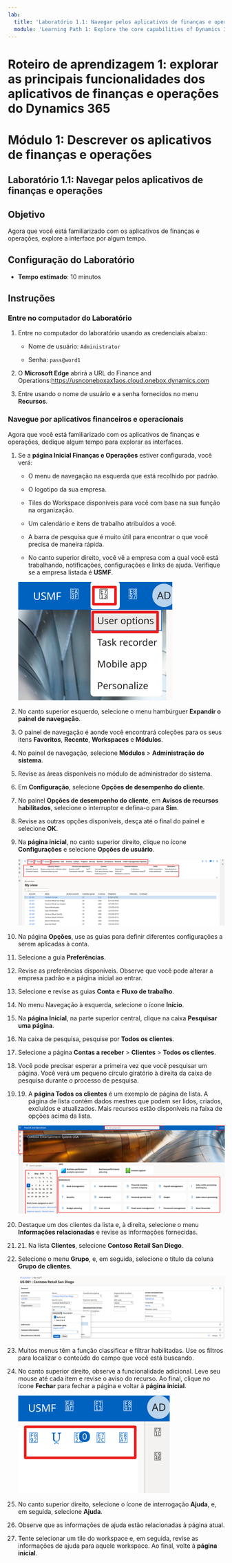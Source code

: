 ```yaml
---
lab:
  title: 'Laboratório 1.1: Navegar pelos aplicativos de finanças e operações'
  module: 'Learning Path 1: Explore the core capabilities of Dynamics 365 finance and operations apps'
---
```


# Roteiro de aprendizagem 1: explorar as principais funcionalidades dos aplicativos de finanças e operações do Dynamics 365
# Módulo 1: Descrever os aplicativos de finanças e operações

## Laboratório 1.1: Navegar pelos aplicativos de finanças e operações

## Objetivo

Agora que você está familiarizado com os aplicativos de finanças e operações, explore a interface por algum tempo.

## Configuração do Laboratório

- **Tempo estimado**: 10 minutos

## Instruções

### Entre no computador do Laboratório

1.  Entre no computador do laboratório usando as credenciais abaixo:

    - Nome de usuário: `Administrator`

    - Senha: `pass@word1`

1.  O **Microsoft Edge** abrirá a URL do Finance and Operations:<https://usnconeboxax1aos.cloud.onebox.dynamics.com>

1.  Entre usando o nome de usuário e a senha fornecidos no menu **Recursos**. 


### Navegue por aplicativos financeiros e operacionais

Agora que você está familiarizado com os aplicativos de finanças e operações, dedique algum tempo para explorar as interfaces.

1.  Se a **página Inicial Finanças e Operações** estiver configurada, você verá:

    - O menu de navegação na esquerda que está recolhido por padrão.

    - O logotipo da sua empresa.

    - Tiles do Workspace disponíveis para você com base na sua função na organização.

    - Um calendário e itens de trabalho atribuídos a você.

    - A barra de pesquisa que é muito útil para encontrar o que você precisa de maneira rápida.

    - No canto superior direito, você vê a empresa com a qual você está trabalhando, notificações, configurações e links de ajuda. Verifique se a empresa listada é **USMF**.

    ![Captura de tela da página Inicial do Dynamics 365 Finance e Operations com áreas destacadas.](./media/01-explore-the-core-capabilities-of-dynamics-365-finance-and-operations-apps-14.svg)
2.  No canto superior esquerdo, selecione o menu hambúrguer **Expandir o painel de navegação**.

3.  O painel de navegação é aonde você encontrará coleções para os seus itens **Favoritos**, **Recente**, **Workspaces** e **Módulos**.

4.  No painel de navegação, selecione **Módulos** > **Administração do sistema**.

5.  Revise as áreas disponíveis no módulo de administrador do sistema.

6.  Em **Configuração**, selecione **Opções de desempenho do cliente**.

7.  No painel **Opções de desempenho do cliente**, em **Avisos de recursos habilitados**, selecione o interruptor e defina-o para **Sim**.

8.  Revise as outras opções disponíveis, desça até o final do painel e selecione **OK**.

9.  Na **página inicial**, no canto superior direito, clique no ícone **Configurações** e selecione **Opções de usuário**.

    ![Captura de tela mostrando o ícone de Configurações e lista suspensa de Opções de usuário.](./media/01-explore-the-core-capabilities-of-dynamics-365-finance-and-operations-apps-15.svg)

10. Na página **Opções**, use as guias para definir diferentes configurações a serem aplicadas à conta.

11. Selecione a guia **Preferências**.

12. Revise as preferências disponíveis. Observe que você pode alterar a empresa padrão e a página inicial ao entrar.

13. Selecione e revise as guias **Conta** e **Fluxo de trabalho**.

14. No menu Navegação à esquerda, selecione o ícone **Início**.

15. Na **página Inicial**, na parte superior central, clique na caixa **Pesquisar uma página**.

16. Na caixa de pesquisa, pesquise por **Todos os clientes**.

17. Selecione a página **Contas a receber** > **Clientes** > **Todos os clientes**. 

18. Você pode precisar esperar a primeira vez que você pesquisar um página. Você verá um pequeno círculo giratório à direita da caixa de pesquisa durante o processo de pesquisa.

19. 19. A **página Todos os clientes** é um exemplo de página de lista. A página de lista contém dados mestres que podem ser lidos, criados, excluídos e atualizados. Mais recursos estão disponíveis na faixa de opções acima da lista.

    ![Captura de tela da lista Todos os fornecedores com os recursos do menu destacados.](./media/01-explore-the-core-capabilities-of-dynamics-365-finance-and-operations-apps-13.svg)

20. Destaque um dos clientes da lista e, à direita, selecione o menu **Informações relacionadas** e revise as informações fornecidas.

21. 21. Na lista **Clientes**, selecione **Contoso Retail San Diego**.

22. Selecione o menu **Grupo**, e, em seguida, selecione o título da coluna **Grupo de clientes**.

    ![Captura de tela do Grupo de clientes da ContosoRetail San Diego.](./media/01-explore-the-core-capabilities-of-dynamics-365-finance-and-operations-apps-16.svg)

23. Muitos menus têm a função classificar e filtrar habilitadas. Use os filtros para localizar o conteúdo do campo que você está buscando.

24. No canto superior direito, observe a funcionalidade adicional. Leve seu mouse até cada item e revise o aviso do recurso. Ao final, clique no ícone **Fechar** para fechar a página e voltar à **página inicial**.

    ![Captura de tela do menu de lista da página do canto superior direito mostrando recursos adicionais para conectar aos botões Power Apps, Aplicativos do Office, Anexo de documento, Atualizar página, Abrir em nova janela e Fechar.](./media/01-explore-the-core-capabilities-of-dynamics-365-finance-and-operations-apps-17.svg)

25. No canto superior direito, selecione o ícone de interrogação **Ajuda**, e, em seguida, selecione **Ajuda**.

26. Observe que as informações de ajuda estão relacionadas à página atual.

27. Tente selecionar um tile do workspace e, em seguida, revise as informações de ajuda para aquele workspace. Ao final, volte à **página inicial**.

